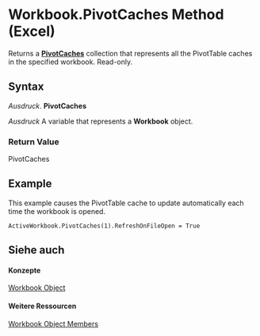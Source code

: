
# Workbook.PivotCaches Method (Excel)

Returns a  **[PivotCaches](cfd979b9-d52f-f34b-4b66-4fb17efcdc92.md)** collection that represents all the PivotTable caches in the specified workbook. Read-only.


## Syntax

 _Ausdruck_. **PivotCaches**

 _Ausdruck_ A variable that represents a **Workbook** object.


### Return Value

PivotCaches


## Example

This example causes the PivotTable cache to update automatically each time the workbook is opened.


```
ActiveWorkbook.PivotCaches(1).RefreshOnFileOpen = True
```


## Siehe auch


#### Konzepte


[Workbook Object](8c00aa60-c974-eed3-0812-3c9625eb0d4c.md)
#### Weitere Ressourcen


[Workbook Object Members](http://msdn.microsoft.com/library/dce102a3-25de-3ff4-2ce5-bc56e08baca7%28Office.15%29.aspx)